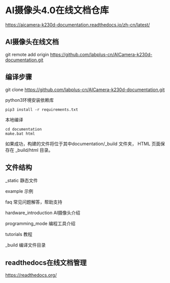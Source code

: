 # AI摄像头4.0在线文档仓库
https://aicamera-k230d-documentation.readthedocs.io/zh-cn/latest/

## AI摄像头在线文档

git remote add origin https://github.com/labplus-cn/AICamera-k230d-documentation.git
## 编译步骤

git clone https://github.com/labplus-cn/AICamera-k230d-documentation.git

python3环境安装依赖库

    pip3 install -r requirements.txt

本地编译

    cd documentation
    make.bat html 

如果成功，构建的文件将位于其中documentation/_build 文件夹，
HTML 页面保存在 _build/html 目录。

## 文件结构

_static 静态文件

example 示例

faq 常见问题解答，帮助支持

hardware_introduction AI摄像头介绍

programming_mode 编程工具介绍

tutorials 教程

_build 编译文件目录

## readthedocs在线文档管理
https://readthedocs.org/